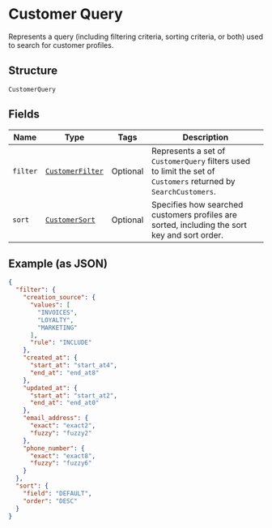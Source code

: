 
# Customer Query

Represents a query (including filtering criteria, sorting criteria, or both) used to search
for customer profiles.

## Structure

`CustomerQuery`

## Fields

| Name | Type | Tags | Description |
|  --- | --- | --- | --- |
| `filter` | [`CustomerFilter`](/doc/models/customer-filter.md) | Optional | Represents a set of `CustomerQuery` filters used to limit the set of<br>`Customers` returned by `SearchCustomers`. |
| `sort` | [`CustomerSort`](/doc/models/customer-sort.md) | Optional | Specifies how searched customers profiles are sorted, including the sort key and sort order. |

## Example (as JSON)

```json
{
  "filter": {
    "creation_source": {
      "values": [
        "INVOICES",
        "LOYALTY",
        "MARKETING"
      ],
      "rule": "INCLUDE"
    },
    "created_at": {
      "start_at": "start_at4",
      "end_at": "end_at8"
    },
    "updated_at": {
      "start_at": "start_at2",
      "end_at": "end_at0"
    },
    "email_address": {
      "exact": "exact2",
      "fuzzy": "fuzzy2"
    },
    "phone_number": {
      "exact": "exact8",
      "fuzzy": "fuzzy6"
    }
  },
  "sort": {
    "field": "DEFAULT",
    "order": "DESC"
  }
}
```

